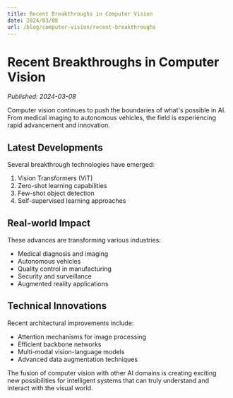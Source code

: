 ```yaml
---
title: Recent Breakthroughs in Computer Vision
date: 2024/03/08
url: /blog/computer-vision/recent-breakthroughs
---
```


# Recent Breakthroughs in Computer Vision

*Published: 2024-03-08*

Computer vision continues to push the boundaries of what's possible in AI. From medical imaging to autonomous vehicles, the field is experiencing rapid advancement and innovation.

## Latest Developments

Several breakthrough technologies have emerged:

1. Vision Transformers (ViT)
2. Zero-shot learning capabilities
3. Few-shot object detection
4. Self-supervised learning approaches

## Real-world Impact

These advances are transforming various industries:

- Medical diagnosis and imaging
- Autonomous vehicles
- Quality control in manufacturing
- Security and surveillance
- Augmented reality applications

## Technical Innovations

Recent architectural improvements include:

- Attention mechanisms for image processing
- Efficient backbone networks
- Multi-modal vision-language models
- Advanced data augmentation techniques

The fusion of computer vision with other AI domains is creating exciting new possibilities for intelligent systems that can truly understand and interact with the visual world. 